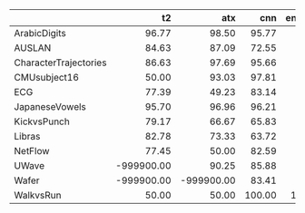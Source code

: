 |                       |         t2 |        atx |    cnn |   encoder |    fcn |   mcdcnn |   mcnn |   mlp |   resnet |   tlenet |   twiesn |
|:----------------------|-----------:|-----------:|-------:|----------:|-------:|---------:|-------:|------:|---------:|---------:|---------:|
| ArabicDigits          |      96.77 |      98.50 |  95.77 |     98.07 |  99.42 |    95.88 |  10.00 | 96.91 |    99.55 |    10.00 |    85.28 |
| AUSLAN                |      84.63 |      87.09 |  72.55 |     93.84 |  97.54 |    85.38 |   1.05 | 93.26 |    97.40 |     1.05 |    72.41 |
| CharacterTrajectories |      86.63 |      97.69 |  95.66 |     96.77 |  98.86 |    93.48 |   5.00 | 96.62 |    98.91 |     5.00 |    91.44 |
| CMUsubject16          |      50.00 |      93.03 |  97.81 |     98.37 | 100.00 |    50.31 |  50.00 | 58.13 |    99.62 |    50.00 |    89.23 |
| ECG                   |      77.39 |      49.23 |  83.14 |     85.60 |  86.53 |    50.00 |  50.00 | 72.27 |    85.15 |    50.00 |    66.53 |
| JapaneseVowels        |      95.70 |      96.96 |  96.21 |     97.89 |  99.28 |    94.26 |  11.11 | 97.71 |    99.23 |    11.11 |    97.21 |
| KickvsPunch           |      79.17 |      66.67 |  65.83 |     62.50 |  55.00 |    50.00 |  50.00 | 61.25 |    55.00 |    50.00 |    68.33 |
| Libras                |      82.78 |      73.33 |  63.72 |     78.33 |  96.39 |    65.06 |   6.67 | 78.00 |    95.44 |     6.67 |    79.44 |
| NetFlow               |      77.45 |      50.00 |  82.59 |     50.41 |  81.05 |    50.21 |  50.00 | 50.77 |    66.20 |    50.00 |    89.49 |
| UWave                 | -999900.00 |      90.25 |  85.88 |     90.76 |  93.43 |    84.50 |  12.50 | 90.06 |    92.59 |    12.50 |    75.44 |
| Wafer                 | -999900.00 | -999900.00 |  83.41 |     94.05 |  94.56 |    50.00 |  50.00 | 50.00 |    95.97 |    50.00 |    75.99 |
| WalkvsRun             |      50.00 |      50.00 | 100.00 |    100.00 | 100.00 |    50.00 |  50.00 | 50.00 |   100.00 |    50.00 |    95.42 |
